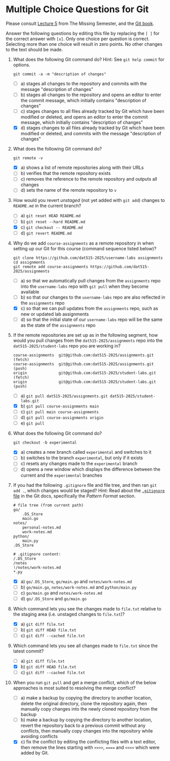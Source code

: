 # Multiple Choice Questions for Git

Please consult [Lecture 5](https://missing.csail.mit.edu/2020/version-control/) from The Missing Semester, and the [Git book](https://git-scm.com/book/en/v2).

Answer the following questions by editing this file by replacing the `[ ]` for the correct answer with `[x]`.
Only one choice per question is correct.
Selecting more than one choice will result in zero points.
No other changes to the text should be made.

1. What does the following Git command do?
   Hint: See `git help commit` for options.

   ```console
   git commit -a -m "description of changes"
   ```

   - [ ] a) stages all changes to the repository and commits with the message "description of changes"
   - [ ] b) stages all changes to the repository and opens an editor to enter the commit message, which initially contains "description of changes"
   - [ ] c) stages changes to all files already tracked by Git which have been modified or deleted, and opens an editor to enter the commit message, which initially contains "description of changes"
   - [x] d) stages changes to all files already tracked by Git which have been modified or deleted, and commits with the message "description of changes"

2. What does the following Git command do?

   ```console
   git remote -v
   ```

   - [x] a) shows a list of remote repositories along with their URLs
   - [ ] b) verifies that the remote repository exists
   - [ ] c) removes the reference to the remote repository and outputs all changes
   - [ ] d) sets the name of the remote repository to `v`

3. How would you revert _unstaged_ (not yet added with `git add`) changes to `README.md` in the current branch?

   - [ ] a) `git reset HEAD README.md`
   - [ ] b) `git reset --hard README.md`
   - [x] c) `git checkout -- README.md`
   - [ ] d) `git revert README.md`

4. Why do we add `course-assignments` as a remote repository in when setting up our Git for this course (command sequence listed below)?

   ```console
   git clone https://github.com/dat515-2025/username-labs assignments
   cd assignments
   git remote add course-assignments https://github.com/dat515-2025/assignments
   ```

   - [ ] a) so that we automatically pull changes from the `assignments` repo into the `username-labs` repo with `git pull` when they become available
   - [ ] b) so that our changes to the `username-labs` repo are also reflected in the `assignments` repo
   - [x] c) so that we can pull updates from the `assignments` repo, such as new or updated lab assignments
   - [ ] d) so that the initial state of our `username-labs` repo will be the same as the state of the `assignments` repo

5. If the remote repositories are set up as in the following segment, how would you pull changes from the `dat515-2025/assignments` repo into the `dat515-2025/student-labs` repo you are working in?

   ```console
   course-assignments  git@github.com:dat515-2025/assignments.git (fetch)
   course-assignments  git@github.com:dat515-2025/assignments.git (push)
   origin              git@github.com:dat515-2025/student-labs.git (fetch)
   origin              git@github.com:dat515-2025/student-labs.git (push)
   ```

   - [ ] a) `git pull dat515-2025/assignments.git dat515-2025/student-labs.git`
   - [x] b) `git pull course-assignments main`
   - [ ] c) `git pull main course-assignments`
   - [ ] d) `git pull course-assignments origin`
   - [ ] e) `git pull`

6. What does the following Git command do?

   ```console
   git checkout -b experimental
   ```

   - [x] a) creates a new branch called `experimental` and switches to it
   - [ ] b) switches to the branch `experimental`, but only if it exists
   - [ ] c) resets any changes made to the `experimental` branch
   - [ ] d) opens a new window which displays the difference between the current and the `experimental` branches

7. If you had the following `.gitignore` file and file tree, and then ran `git add .`, which changes would be staged?
   Hint: Read about the [`.gitignore` file](https://git-scm.com/docs/gitignore) in the Git docs, specifically the _Pattern Format_ section.

   ```console
   # file tree (from current path)
   go/
       .DS_Store
       main.go
   notes/
       personal-notes.md
       work-notes.md
   python/
       main.py
   .DS_Store

   # .gitignore content:
   /.DS_Store
   /notes
   !/notes/work-notes.md
   *.py
   ```

   - [x] a) `go/.DS_Store`, `go/main.go` and `notes/work-notes.md`
   - [ ] b) `go/main.go`, `notes/work-notes.md` and `python/main.py`
   - [ ] c) `go/main.go` and `notes/work-notes.md`
   - [ ] d) `go/.DS_Store` and `go/main.go`

8. Which command lets you see the changes made to `file.txt` relative to the staging area (i.e. unstaged changes to `file.txt`)?

   - [x] a) `git diff file.txt`
   - [ ] b) `git diff HEAD file.txt`
   - [ ] c) `git diff --cached file.txt`

9. Which command lets you see all changes made to `file.txt` since the latest commit?

   - [ ] a) `git diff file.txt`
   - [x] b) `git diff HEAD file.txt`
   - [ ] c) `git diff --cached file.txt`

10. When you run `git pull` and get a merge conflict, which of the below approaches is most suited to resolving the merge conflict?

    - [ ] a) make a backup by copying the directory to another location, delete the original directory, clone the repository again, then manually copy changes into the newly cloned repository from the backup
    - [ ] b) make a backup by copying the directory to another location, revert the repository back to a previous commit without any conflicts, then manually copy changes into the repository while avoiding conflicts
    - [x] c) fix the conflict by editing the conflicting files with a text editor, then remove the lines starting with `>>>>`, `====` and `<<<<` which were added by Git.
